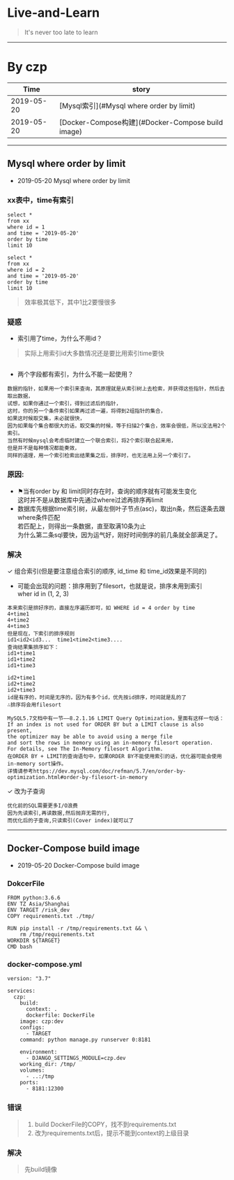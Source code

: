 # Live-and-Learn
> It's never too late to learn
---
# By czp
Time|story
---|---
2019-05-20|[Mysql索引](#Mysql where order by limit)
2019-05-20|[Docker-Compose构建](#Docker-Compose build image)

---
## Mysql where order by limit
* 2019-05-20 Mysql where order by limit
### xx表中，time有索引
```
select *
from xx
where id = 1
and time = '2019-05-20'
order by time
limit 10
```
```
select *
from xx
where id = 2
and time = '2019-05-20'
order by time
limit 10
```
> 效率极其低下，其中1比2要慢很多
### 疑惑
* 索引用了time，为什么不用id？
> 实际上用索引id大多数情况还是要比用索引time要快
```

```
* 两个字段都有索引，为什么不能一起使用？
```
数据的指针，如果用一个索引来查询，其原理就是从索引树上去检索，并获得这些指针，然后去取出数据，
试想，如果你通过一个索引，得到过滤后的指针，
这时，你的另一个条件索引如果再过滤一遍，将得到2组指针的集合，
如果这时候取交集，未必就很快，
因为如果每个集合都很大的话，取交集的时候，等于扫描2个集合，效率会很低，所以没法用2个索引。
当然有时候mysql会考虑临时建立一个联合索引，将2个索引联合起来用，
但是并不是每种情况都能奏效，
同样的道理，用一个索引检索出结果集之后，排序时，也无法用上另一个索引了。
```
### 原因:
* ⚑当有order by 和 limit同时存在时，查询的顺序就有可能发生变化   
   这时并不是从数据库中先通过where过滤再排序再limit   
* 数据库先根据time索引树，从最左侧叶子节点(asc)，取出n条，然后逐条去跟where条件匹配   
  若匹配上，则得出一条数据，直至取满10条为止   
  为什么第二条sql要快，因为运气好，刚好时间倒序的前几条就全部满足了。
### 解决
✓ 组合索引(但是要注意组合索引的顺序, id_time 和 time_id效果是不同的)
* 可能会出现的问题：排序用到了filesort，也就是说，排序未用到索引   
  wher id in (1, 2, 3)
```
本来索引是排好序的，直接左序遍历即可，如 WHERE id = 4 order by time
4+time1
4+time2
4+time3
但是现在，下索引的排序规则
id1<id2<id3...  time1<time2<time3....
查询结果集排序如下：
id1+time1
id1+time2
id1+time3

id2+time1
id2+time2
id2+time3
id是有序的，时间是无序的，因为有多个id，优先按id排序，时间就是乱的了
∴排序将会用filesort
```
```
MySQL5.7文档中有一节——8.2.1.16 LIMIT Query Optimization，里面有这样一句话：
If an index is not used for ORDER BY but a LIMIT clause is also present, 
the optimizer may be able to avoid using a merge file 
and sort the rows in memory using an in-memory filesort operation. 
For details, see The In-Memory filesort Algorithm.
在ORDER BY + LIMIT的查询语句中，如果ORDER BY不能使用索引的话，优化器可能会使用in-memory sort操作。
详情请参考https://dev.mysql.com/doc/refman/5.7/en/order-by-optimization.html#order-by-filesort-in-memory
```
✓ 改为子查询
```
优化前的SQL需要更多I/O浪费
因为先读索引,再读数据,然后抛弃无需的行,
而优化后的子查询,只读索引(Cover index)就可以了
```
---
## Docker-Compose build image
* 2019-05-20 Docker-Compose build image
### DokcerFile
```
FROM python:3.6.6
ENV TZ Asia/Shanghai
ENV TARGET /risk_dev
COPY requirements.txt ./tmp/

RUN pip install -r /tmp/requirements.txt && \
    rm /tmp/requirements.txt
WORKDIR ${TARGET}
CMD bash
```
### docker-compose.yml
```
version: "3.7"

services:
  czp:
    build:
      context: .
      dockerfile: DockerFile
    image: czp:dev
    configs:
      - TARGET
    command: python manage.py runserver 0:8181

    environment:
      - DJANGO_SETTINGS_MODULE=czp.dev
    working_dir: /tmp/
    volumes:
      - ..:/tmp
    ports:
      - 8181:12300
```
### 错误
> 1. build DockerFile的COPY，找不到requirements.txt
> 2. 改为requirements.txt后，提示不能到context的上级目录

### 解决
> 先build镜像

